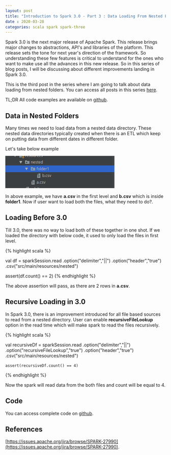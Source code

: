 ```yaml
---
layout: post
title: "Introduction to Spark 3.0 - Part 3 : Data Loading From Nested Folders"
date : 2020-03-28
categories: scala spark spark-three 
---
```

Spark 3.0 is the next major release of Apache Spark. This release brings major changes to abstractions, API's and libraries of the platform. This release sets the tone for next year's direction of the framework. So understanding these few features is critical to understand for the ones who want to make use all the advances in this new release. So in this series of blog posts, I will be discussing about different improvements landing in Spark 3.0.


This is the third post in the series where I am going to talk about data loading from nested folders. You can access all posts in this series [here](/categories/spark-three).

TL;DR All code examples are available on [github](https://github.com/phatak-dev/spark-3.0-examples).

## Data in Nested Folders

Many times we need to load data from a nested data directory. These nested data directories typically created when there is an ETL which keep on putting data from different dates in different folder. 

Let's take below example

![nested folder](/images/nestedfolder.png)

In above example, we have **a.csv** in the first level and **b.csv** which is inside **folder1**. Now if user want to load both the files, what they need to do?.


## Loading Before 3.0

Till 3.0, there was no way to load both of these together in one shot. If we loaded the directory with below code, it used to only load the files in first level.

{% highlight scala %}

 val df  = sparkSession.read
      .option("delimiter","||")
      .option("header","true")
      .csv("src/main/resources/nested")

assert(df.count() == 2)
{% endhighlight %}


The above assertion will pass, as there are 2 rows in **a.csv**.  


## Recursive Loading in 3.0

In Spark 3.0, there is an improvement introduced for all file based sources to read from a nested directory. User can enable **recursiveFileLookup** option in the read time which will make spark to read the files recursively.


{% highlight scala %}

val recursiveDf  = sparkSession.read
      .option("delimiter","||")
       .option("recursiveFileLookup","true")
      .option("header","true")
      .csv("src/main/resources/nested")

    assert(recursiveDf.count() == 4)

{% endhighlight %}

Now the spark will read data from the both files and count will be equal to 4.



## Code

You can access complete code on [github](https://github.com/phatak-dev/spark-3.0-examples/blob/master/src/main/scala/com/madhukaraphatak/spark/sources/RecursiveFolderReadExample.scala).

## References

[https://issues.apache.org/jira/browse/SPARK-27990](https://issues.apache.org/jira/browse/SPARK-27990).

